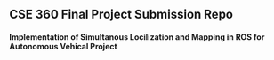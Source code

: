 ## CSE 360 Final Project Submission Repo 

#### Implementation of Simultanous Locilization and Mapping in ROS for Autonomous Vehical Project
